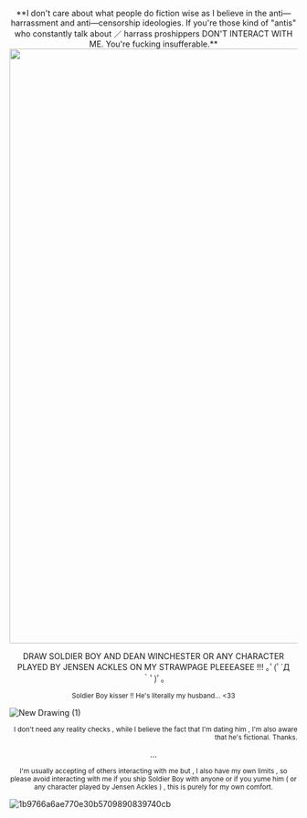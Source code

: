 
<p align="center"> **I don't care about what people do fiction wise as I believe in the anti—harrassment and anti—censorship ideologies. If you're those kind of "antis" who constantly talk about ／ harrass proshippers DON'T INTERACT WITH ME. You're fucking insufferable.**   

            
<img width="2304" height="1042" alt="Untitled96_20250714201733" src="https://github.com/user-attachments/assets/4e50976c-abbd-4f08-a8b6-e3176dcbecc3" />


<p align="center"> DRAW SOLDIER BOY AND DEAN WINCHESTER OR ANY CHARACTER PLAYED BY JENSEN ACKLES ON MY STRAWPAGE PLEEEASEE !!! ｡ﾟ(ﾟ´Д｀ﾟ)ﾟ｡
  
<p align="center"><sub>Soldier Boy kisser !! He's literally my husband... <33

![New Drawing (1)](https://github.com/user-attachments/assets/a572a922-6935-4746-b332-6602a188806c)
<p align="right"> <sub> I don't need any reality checks , while I believe the fact that I'm dating him , I'm also aware that he's fictional. Thanks.

<p align="center"> ...

<p align="center"> <sub> I'm usually accepting of others interacting with me but , I also have my own limits , so please avoid interacting with me if you ship Soldier Boy with anyone or if you yume him ( or any character played by Jensen Ackles ) , this is purely for my own comfort.


![1b9766a6ae770e30b5709890839740cb](https://github.com/user-attachments/assets/5257de9d-5752-49cb-95f4-a08cbf60b866)
